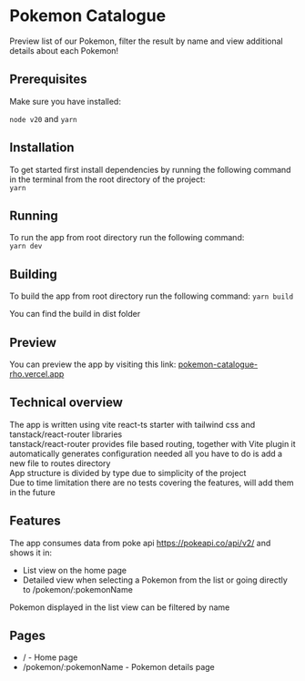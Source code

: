 # Pokemon Catalogue

Preview list of our Pokemon, filter the result by name and view additional details about each Pokemon!

## Prerequisites

Make sure you have installed:

`node v20` and
`yarn`

## Installation

To get started first install dependencies by running the following command in the terminal from the root directory of the project:  
```yarn```

## Running

To run the app from root directory run the following command:  
```yarn dev```

## Building

To build the app from root directory run the following command:
`yarn build`

You can find the build in dist folder

## Preview

You can preview the app by visiting this link: [pokemon-catalogue-rho.vercel.app](https://pokemon-catalogue-rho.vercel.app/)

## Technical overview

The app is written using vite react-ts starter with tailwind css and tanstack/react-router libraries  
tanstack/react-router provides file based routing, together with Vite plugin it automatically generates configuration needed all you have to do is add a new file to routes directory  
App structure is divided by type due to simplicity of the project  
Due to time limitation there are no tests covering the features, will add them in the future

## Features

The app consumes data from poke api https://pokeapi.co/api/v2/ and shows it in:

- List view on the home page
- Detailed view when selecting a Pokemon from the list or going directly to /pokemon/:pokemonName

Pokemon displayed in the list view can be filtered by name

## Pages

- / - Home page
- /pokemon/:pokemonName - Pokemon details page

